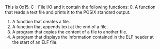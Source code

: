This is 0x15. C - File I/O and it contain the following functions:
0. A function that reads a text file and prints it to the POSIX standard output.
1. A function that creates a file.
2. A function that appends text at the end of a file.
3. A program that copies the content of a file to another file.
4. A program that displays the information contained in the ELF header at the start of an ELF file.
